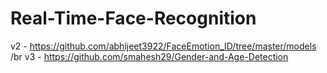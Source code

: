 # Real-Time-Face-Recognition
v2 - https://github.com/abhijeet3922/FaceEmotion_ID/tree/master/models /br
v3 - https://github.com/smahesh29/Gender-and-Age-Detection
